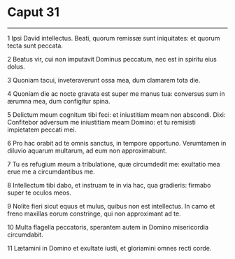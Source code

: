 # Caput 31

***

1 Ipsi David intellectus. Beati, quorum remissæ sunt iniquitates: et quorum tecta sunt peccata.

2 Beatus vir, cui non imputavit Dominus peccatum, nec est in spiritu eius dolus.

3 Quoniam tacui, inveteraverunt ossa mea, dum clamarem tota die.

4 Quoniam die ac nocte gravata est super me manus tua: conversus sum in ærumna mea, dum configitur spina.

5 Delictum meum cognitum tibi feci: et iniustitiam meam non abscondi. Dixi: Confitebor adversum me iniustitiam meam Domino: et tu remisisti impietatem peccati mei.

6 Pro hac orabit ad te omnis sanctus, in tempore opportuno. Verumtamen in diluvio aquarum multarum, ad eum non approximabunt.

7 Tu es refugium meum a tribulatione, quæ circumdedit me: exultatio mea erue me a circumdantibus me.

8 Intellectum tibi dabo, et instruam te in via hac, qua gradieris: firmabo super te oculos meos.

9 Nolite fieri sicut equus et mulus, quibus non est intellectus. In camo et freno maxillas eorum constringe, qui non approximant ad te.

10 Multa flagella peccatoris, sperantem autem in Domino misericordia circumdabit.

11 Lætamini in Domino et exultate iusti, et gloriamini omnes recti corde.


